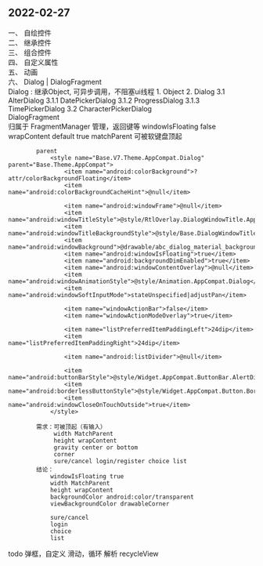 ## 2022-02-27
一、 自绘控件  
二、 继承控件  
三、 组合控件  
四、 自定义属性  
五、 动画  
六、 Dialog | DialogFragment  
    Dialog : 继承Object, 可异步调用，不阻塞ui线程
                1. Object
                2. Dialog
                3.1 AlterDialog
                    3.1.1 DatePickerDialog
                    3.1.2 ProgressDialog
                    3.1.3 TimePickerDialog
                3.2 CharacterPickerDialog   
    DialogFragment  
        归属于 FragmentManager 管理，返回键等
            <style name="Dialog.Base" parent="Theme.AppCompat.Dialog">
                <!-- windowIsFloating false-> windowWrapContent（不能） true(default)->windowMatchParent（可被软键盘顶起）-->
                <item name="android:windowIsFloating">false</item>
                <item name="android:windowBackground">@android:color/transparent</item>
                <item name="android:gravity">center_vertical</item>
            </style>
            windowIsFloating 
                        false wrapContent
            default    true matchParent 可被软键盘顶起
            
            parent
                <style name="Base.V7.Theme.AppCompat.Dialog" parent="Base.Theme.AppCompat">
                    <item name="android:colorBackground">?attr/colorBackgroundFloating</item>
                    <item name="android:colorBackgroundCacheHint">@null</item>
            
                    <item name="android:windowFrame">@null</item>
                    <item name="android:windowTitleStyle">@style/RtlOverlay.DialogWindowTitle.AppCompat</item>
                    <item name="android:windowTitleBackgroundStyle">@style/Base.DialogWindowTitleBackground.AppCompat</item>
                    <item name="android:windowBackground">@drawable/abc_dialog_material_background</item>
                    <item name="android:windowIsFloating">true</item>
                    <item name="android:backgroundDimEnabled">true</item>
                    <item name="android:windowContentOverlay">@null</item>
                    <item name="android:windowAnimationStyle">@style/Animation.AppCompat.Dialog</item>
                    <item name="android:windowSoftInputMode">stateUnspecified|adjustPan</item>
            
                    <item name="windowActionBar">false</item>
                    <item name="windowActionModeOverlay">true</item>
            
                    <item name="listPreferredItemPaddingLeft">24dip</item>
                    <item name="listPreferredItemPaddingRight">24dip</item>
            
                    <item name="android:listDivider">@null</item>
            
                    <item name="android:buttonBarStyle">@style/Widget.AppCompat.ButtonBar.AlertDialog</item>
                    <item name="android:borderlessButtonStyle">@style/Widget.AppCompat.Button.Borderless</item>
                    <item name="android:windowCloseOnTouchOutside">true</item>
                </style>
    
            需求：可被顶起（有输入）
                 width MatchParent
                 height wrapContent
                 gravity center or bottom
                 corner
                 sure/cancel login/register choice list 
            结论：
                windowIsFloating true
                width MatchParent
                height wrapContent
                backgroundColor android:color/transparent
                viewBackgroundColor drawableCorner
                
                sure/cancel
                login
                choice
                list
todo 弹框，自定义 滑动，循环 解析 recycleView